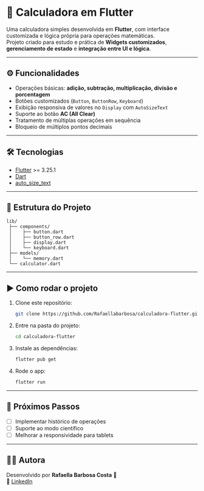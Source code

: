 # 📱 Calculadora em Flutter

Uma calculadora simples desenvolvida em **Flutter**, com interface customizada e lógica própria para operações matemáticas.  
Projeto criado para estudo e prática de **Widgets customizados**, **gerenciamento de estado** e **integração entre UI e lógica**.

---

## ⚙️ Funcionalidades

- Operações básicas: **adição, subtração, multiplicação, divisão e porcentagem**  
- Botões customizados (`Button`, `ButtonRow`, `Keyboard`)  
- Exibição responsiva de valores no `Display` com `AutoSizeText`  
- Suporte ao botão **AC (All Clear)**  
- Tratamento de múltiplas operações em sequência  
- Bloqueio de múltiplos pontos decimais  

---

## 🛠️ Tecnologias

- [Flutter](https://flutter.dev/) >= 3.25.1  
- [Dart](https://dart.dev/)  
- [auto_size_text](https://pub.dev/packages/auto_size_text)  

---

## 📂 Estrutura do Projeto

```
lib/
 ├── components/
 │    ├── button.dart
 │    ├── button_row.dart
 │    ├── display.dart
 │    └── keyboard.dart
 ├── models/
 │    └── memory.dart
 └── calculator.dart
```

---

## ▶️ Como rodar o projeto

1. Clone este repositório:
   ```bash
   git clone https://github.com/Rafaellabarbosa/calculadora-flutter.git
   ```
2. Entre na pasta do projeto:
   ```bash
   cd calculadora-flutter
   ```
3. Instale as dependências:
   ```bash
   flutter pub get
   ```
4. Rode o app:
   ```bash
   flutter run
   ```

---

## 📌 Próximos Passos

- [ ] Implementar histórico de operações  
- [ ] Suporte ao modo científico  
- [ ] Melhorar a responsividade para tablets  

---

## 👩‍💻 Autora

Desenvolvido por **Rafaella Barbosa Costa** 💙  
🔗 [LinkedIn](https://www.linkedin.com/in/rafaellabarbosacosta)